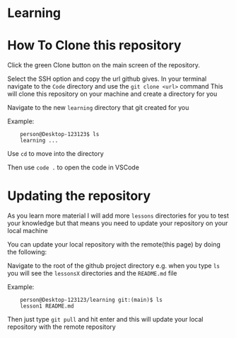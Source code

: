 # Learning

# How To Clone this repository
Click the green Clone button on the main screen of the repository.

Select the SSH option and copy the url github gives. In your terminal
navigate to the `Code` directory and use the `git clone <url>` command
This will clone this repository on your machine and create a directory for you

Navigate to the new `learning` directory that git created for you

Example: 
```
    person@Desktop-123123$ ls
    learning ...
```
Use `cd` to move into the directory

Then use `code .` to open the code in VSCode


# Updating the repository
As you learn more material I will add more `lessons` directories for you to
test your knowledge but that means you need to update your repository on your local machine

You can update your local repository with the remote(this page) by doing the following:

Navigate to the root of the github project directory e.g. when you type `ls` you will see the `lessonsX` directories and the `README.md` file

Example: 
```
    person@Desktop-123123/learning git:(main)$ ls
    lesson1 README.md
```

Then just type `git pull` and hit enter and this will update your local repository with the remote repository
